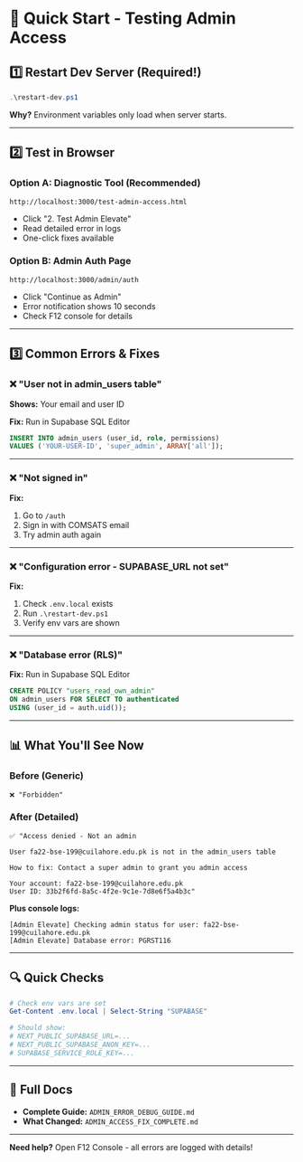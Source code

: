 # 🚀 Quick Start - Testing Admin Access

## 1️⃣ Restart Dev Server (Required!)

```powershell
.\restart-dev.ps1
```

**Why?** Environment variables only load when server starts.

---

## 2️⃣ Test in Browser

### Option A: Diagnostic Tool (Recommended)
```
http://localhost:3000/test-admin-access.html
```
- Click "2. Test Admin Elevate"
- Read detailed error in logs
- One-click fixes available

### Option B: Admin Auth Page
```
http://localhost:3000/admin/auth
```
- Click "Continue as Admin"
- Error notification shows 10 seconds
- Check F12 console for details

---

## 3️⃣ Common Errors & Fixes

### ❌ "User not in admin_users table"

**Shows:** Your email and user ID

**Fix:** Run in Supabase SQL Editor
```sql
INSERT INTO admin_users (user_id, role, permissions)
VALUES ('YOUR-USER-ID', 'super_admin', ARRAY['all']);
```

---

### ❌ "Not signed in"

**Fix:** 
1. Go to `/auth`
2. Sign in with COMSATS email
3. Try admin auth again

---

### ❌ "Configuration error - SUPABASE_URL not set"

**Fix:**
1. Check `.env.local` exists
2. Run `.\restart-dev.ps1`
3. Verify env vars are shown

---

### ❌ "Database error (RLS)"

**Fix:** Run in Supabase SQL Editor
```sql
CREATE POLICY "users_read_own_admin"
ON admin_users FOR SELECT TO authenticated
USING (user_id = auth.uid());
```

---

## 📊 What You'll See Now

### Before (Generic)
```
❌ "Forbidden"
```

### After (Detailed)
```
✅ "Access denied - Not an admin

User fa22-bse-199@cuilahore.edu.pk is not in the admin_users table

How to fix: Contact a super admin to grant you admin access

Your account: fa22-bse-199@cuilahore.edu.pk
User ID: 33b2f6fd-8a5c-4f2e-9c1e-7d8e6f5a4b3c"
```

**Plus console logs:**
```
[Admin Elevate] Checking admin status for user: fa22-bse-199@cuilahore.edu.pk
[Admin Elevate] Database error: PGRST116
```

---

## 🔍 Quick Checks

```powershell
# Check env vars are set
Get-Content .env.local | Select-String "SUPABASE"

# Should show:
# NEXT_PUBLIC_SUPABASE_URL=...
# NEXT_PUBLIC_SUPABASE_ANON_KEY=...
# SUPABASE_SERVICE_ROLE_KEY=...
```

---

## 📖 Full Docs

- **Complete Guide:** `ADMIN_ERROR_DEBUG_GUIDE.md`
- **What Changed:** `ADMIN_ACCESS_FIX_COMPLETE.md`

---

**Need help?** Open F12 Console - all errors are logged with details!
